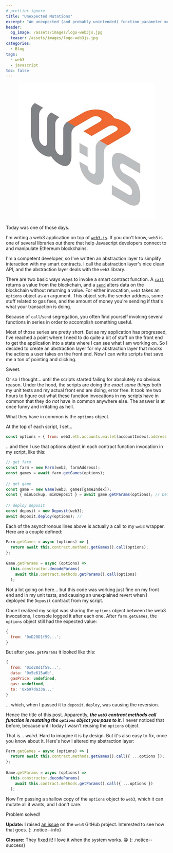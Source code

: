 ```yaml
---
# prettier-ignore
title: "Unexpected Mutations"
excerpt: "An unexpected (and probably unintended) function parameter mutation inside the web3.js library had me questioning my sanity for a couple of hours."
header:
  og_image: /assets/images/logo-web3js.jpg
  teaser: /assets/images/logo-web3js.jpg
categories:
  - Blog
tags:
  - web3
  - javascript
toc: false
---
```


<figure class="align-left drop-image">
    <img src="/assets/images/logo-web3js.jpg">
</figure>

Today was one of those days.

I'm writing a web3 application on top of
[`web3.js`](https://github.com/ChainSafe/web3.js). If you don't know, `web3` is
one of several libraries out there that help Javascript developers connect to
and manipulate Ethereum blockchains.

I'm a competent developer, so I've written an abstraction layer to simplify
interaction with my smart contracts. I call the abstraction layer's nice clean
API, and the abstraction layer deals with the `web3` library.

There are two basic ways ways to invoke a smart contract function. A
[`call`](https://web3js.readthedocs.io/en/v1.2.11/web3-eth-contract.html#methods-mymethod-call)
returns a value from the blockchain, and a
[`send`](https://web3js.readthedocs.io/en/v1.2.11/web3-eth-contract.html#methods-mymethod-send)
alters data on the blockchain without returning a value. For either invocation,
`web3` takes an `options` object as an argument. This object sets the sender
address, some stuff related to gas fees, and the amount of money you're sending
if that's what your transaction is doing.

Because of `call`/`send` segregation, you often find yourself invoking several
functions in series in order to accomplish something useful.

Most of those series are pretty short. But as my application has progressed,
I've reached a point where I need to do quite a bit of stuff on the front end to
get the application into a state where I can see what I am working on. So I
decided to create an abstraction layer for my abstraction layer that mocks the
actions a user takes on the front end. Now I can write scripts that save me a
ton of pointing and clicking.

Sweet.

Or so I thought... until the scripts started failing for absolutely no obvious
reason. Under the hood, the scripts are doing the _exact same things_ both my
unit tests and my actual front end are doing, error free. It took me two hours
to figure out what these function invocations in my scripts have in common that
they do _not_ have in common anywhere else. The answer is at once funny and
irritating as hell.

What they have in common is the `options` object.

At the top of each script, I set...

```js
const options = { from: web3.eth.accounts.wallet[accountIndex].address };
```

...and then I use that options object in each contract function invocation in my
script, like this:

```js
// get farm
const farm = new Farm(web3, farmAddress);
const games = await farm.getGames(options);

// get game
const game = new Game(web3, games[gameIndex]);
const { minLockup, minDeposit } = await game.getParams(options); // Defined below.

// deploy deposit
const deposit = new Deposit(web3);
await deposit.deploy(options); //
```

Each of the asynchronous lines above is actually a call to my `web3` wrapper.
Here are a couple defined:

```js
Farm.getGames = async (options) => {
  return await this.contract.methods.getGames().call(options);
};

Game.getParams = async (options) =>
  this.constructor.decodeParams(
    await this.contract.methods.getParams().call(options)
  );
```

Not a lot going on here... but this code was working just fine on my front end
and in my unit tests, and causing an unexplained revert when I deployed the
`Deposit` contract from my script.

Once I realized my script was sharing the `options` object between the web3
invocations, I console logged it after each one. After `farm.getGames`, the
`options` object still had the expected value:

```js
{
  from: '0xD28D1f59...';
}
```

But after `game.getParams` it looked like this:

```js
{
  from: '0xd28d1f59...',
  data: '0x5e615a6b',
  gasPrice: undefined,
  gas: undefined,
  to: '0xb97da33a...'
}
```

... which, when I passed it to `deposit.deploy`, was causing the reversion.

Hence the title of this post. Apparently, **_the `web3` contract methods call
function is mutating the `options` object you pass to it_**. I never noticed
that before, because until today I wasn't reusing the `options` object.

That is... _weird_. Hard to imagine it is by design. But it's also easy to fix,
once you know about it. Here's how I altered my abstraction layer:

```js
Farm.getGames = async (options) => {
  return await this.contract.methods.getGames().call({ ...options });
};

Game.getParams = async (options) =>
  this.constructor.decodeParams(
    await this.contract.methods.getParams().call({ ...options })
  );
```

Now I'm passing a shallow copy of the `options` object to `web3`, which it can
mutate all it wants, and I don't care.

Problem solved!

**Update:** I raised
[an issue](https://github.com/ChainSafe/web3.js/issues/5304) on the `web3`
GitHub project. Interested to see how that goes.
{: .notice--info}

**Closure:** They [fixed it](https://github.com/ChainSafe/web3.js/issues/5304)!
I love it when the system works. 😁
{: .notice--success}
